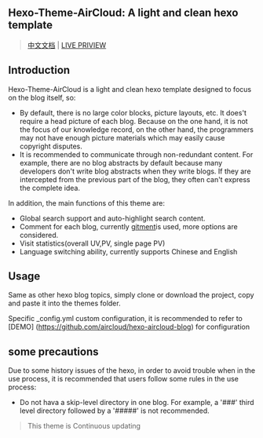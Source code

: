## Hexo-Theme-AirCloud: A light and clean hexo template

> [中文文档](./readme.md) | [LIVE PRIVIEW](http://niexiaotao.cn/)

## Introduction

Hexo-Theme-AirCloud is a light and clean hexo template designed to focus on the blog itself, so:

* By default, there is no large color blocks, picture layouts, etc. It does't require a head picture of each blog. Because on the one hand, it is not the focus of our knowledge record, on the other hand, the programmers may not have enough picture materials which may easily cause copyright disputes.
* It is recommended to communicate through non-redundant content. For example, there are no blog abstracts by default because many developers don't write blog abstracts when they write blogs. If they are intercepted from the previous part of the blog, they often can't express the complete idea.

In addition, the main functions of this theme are:


* Global search support and auto-highlight search content.
* Comment for each blog, currently [gitment](https://imsun.net/posts/gitment-introduction/)is used, more options are considered.
* Visit statistics(overall UV,PV, single page PV)
* Language switching ability, currently supports Chinese and English

## Usage

Same as other hexo blog topics, simply clone or download the project, copy and paste it into the themes folder.

Specific _config.yml custom configuration, it is recommended to refer to [DEMO] (https://github.com/aircloud/hexo-aircloud-blog) for configuration

## some precautions

Due to some history issues of the hexo, in order to avoid trouble when in the use process, it is recommended that users follow some rules in the use process:

* Do not hava a skip-level directory in one blog. For example, a '###' third level directory followed by a '#####' is not recommended.


> This theme is Continuous updating